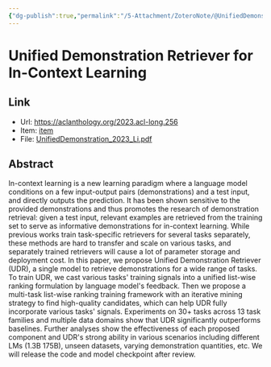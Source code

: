 ```yaml
---
{"dg-publish":true,"permalink":"/5-Attachment/ZoteroNote/@UnifiedDemonstration_2023_Li/","title":"Unified Demonstration Retriever for In-Context Learning"}
---
```


# Unified Demonstration Retriever for In-Context Learning
## Link
- Url: https://aclanthology.org/2023.acl-long.256
- Item: [item](zotero://select/library/items/7SYBFI6Q)
- File: [UnifiedDemonstration_2023_Li.pdf](zotero://open-pdf/library/items/PUMQ8RKD)
## Abstract
In-context learning is a new learning paradigm where a language model conditions on a few input-output pairs (demonstrations) and a test input, and directly outputs the prediction. It has been shown sensitive to the provided demonstrations and thus promotes the research of demonstration retrieval: given a test input, relevant examples are retrieved from the training set to serve as informative demonstrations for in-context learning. While previous works train task-specific retrievers for several tasks separately, these methods are hard to transfer and scale on various tasks, and separately trained retrievers will cause a lot of parameter storage and deployment cost. In this paper, we propose Unified Demonstration Retriever (UDR), a single model to retrieve demonstrations for a wide range of tasks. To train UDR, we cast various tasks' training signals into a unified list-wise ranking formulation by language model's feedback. Then we propose a multi-task list-wise ranking training framework with an iterative mining strategy to find high-quality candidates, which can help UDR fully incorporate various tasks' signals. Experiments on 30+ tasks across 13 task families and multiple data domains show that UDR significantly outperforms baselines. Further analyses show the effectiveness of each proposed component and UDR's strong ability in various scenarios including different LMs (1.3B 175B), unseen datasets, varying demonstration quantities, etc. We will release the code and model checkpoint after review.